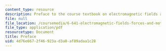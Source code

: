 ```yaml
---
content_type: resource
description: Preface to the course textbook on electromagnetic fields and energy.
file: null
file_location: /coursemedia/6-641-electromagnetic-fields-forces-and-motion-spring-2005/4d76e6672f46923ad3a0af89adaa1c28_preface.pdf
file_type: application/pdf
resourcetype: Document
title: Preface
uid: 4d76e667-2f46-923a-d3a0-af89adaa1c28
---
```

